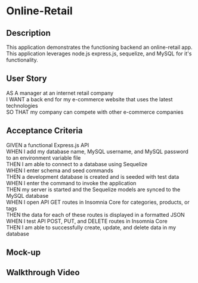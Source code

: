 # Online-Retail

## Description
This application demonstrates the functioning backend an online-retail app.  This application leverages node.js express.js, sequelize, and MySQL for it's functionality.


## User Story
AS A manager at an internet retail company  
I WANT a back end for my e-commerce website that uses the latest technologies  
SO THAT my company can compete with other e-commerce companies  


## Acceptance Criteria
GIVEN a functional Express.js API  
WHEN I add my database name, MySQL username, and MySQL password to an environment variable file  
THEN I am able to connect to a database using Sequelize  
WHEN I enter schema and seed commands  
THEN a development database is created and is seeded with test data  
WHEN I enter the command to invoke the application  
THEN my server is started and the Sequelize models are synced to the MySQL database  
WHEN I open API GET routes in Insomnia Core for categories, products, or tags  
THEN the data for each of these routes is displayed in a formatted JSON  
WHEN I test API POST, PUT, and DELETE routes in Insomnia Core  
THEN I am able to successfully create, update, and delete data in my database  

## Mock-up


## Walkthrough Video